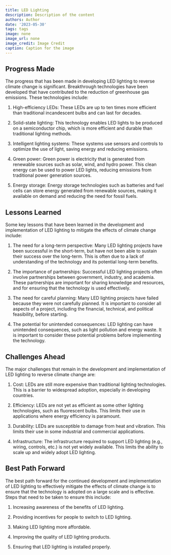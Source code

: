 ```yaml
---
title: LED Lighting
description: Description of the content
authors: Author
date: '2023-05-30'
tags: tags
image: none
image_url: none
image_credit: Image Credit
caption: Caption for the image
---
```


## Progress Made

The progress that has been made in developing LED lighting to reverse climate change is significant. Breakthrough technologies have been developed that have contributed to the reduction of greenhouse gas emissions. These technologies include:

1. High-efficiency LEDs: These LEDs are up to ten times more efficient than traditional incandescent bulbs and can last for decades.

2. Solid-state lighting: This technology enables LED lights to be produced on a semiconductor chip, which is more efficient and durable than traditional lighting methods.

3. Intelligent lighting systems: These systems use sensors and controls to optimize the use of light, saving energy and reducing emissions.

4. Green power: Green power is electricity that is generated from renewable sources such as solar, wind, and hydro power. This clean energy can be used to power LED lights, reducing emissions from traditional power generation sources.

5. Energy storage: Energy storage technologies such as batteries and fuel cells can store energy generated from renewable sources, making it available on demand and reducing the need for fossil fuels.

## Lessons Learned

Some key lessons that have been learned in the development and implementation of LED lighting to mitigate the effects of climate change include:

1. The need for a long-term perspective: Many LED lighting projects have been successful in the short-term, but have not been able to sustain their success over the long-term. This is often due to a lack of understanding of the technology and its potential long-term benefits.

2. The importance of partnerships: Successful LED lighting projects often involve partnerships between government, industry, and academia. These partnerships are important for sharing knowledge and resources, and for ensuring that the technology is used effectively.

3. The need for careful planning: Many LED lighting projects have failed because they were not carefully planned. It is important to consider all aspects of a project, including the financial, technical, and political feasibility, before starting.

4. The potential for unintended consequences: LED lighting can have unintended consequences, such as light pollution and energy waste. It is important to consider these potential problems before implementing the technology.

## Challenges Ahead

The major challenges that remain in the development and implementation of LED lighting to reverse climate change are:

1. Cost: LEDs are still more expensive than traditional lighting technologies. This is a barrier to widespread adoption, especially in developing countries.

2. Efficiency: LEDs are not yet as efficient as some other lighting technologies, such as fluorescent bulbs. This limits their use in applications where energy efficiency is paramount.

3. Durability: LEDs are susceptible to damage from heat and vibration. This limits their use in some industrial and commercial applications.

4. Infrastructure: The infrastructure required to support LED lighting (e.g., wiring, controls, etc.) is not yet widely available. This limits the ability to scale up and widely adopt LED lighting.

## Best Path Forward

The best path forward for the continued development and implementation of LED lighting to effectively mitigate the effects of climate change is to ensure that the technology is adopted on a large scale and is effective. Steps that need to be taken to ensure this include:

1. Increasing awareness of the benefits of LED lighting.

2. Providing incentives for people to switch to LED lighting.

3. Making LED lighting more affordable.

4. Improving the quality of LED lighting products.

5. Ensuring that LED lighting is installed properly.
